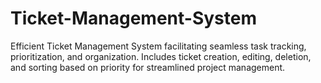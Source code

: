 # Ticket-Management-System
Efficient Ticket Management System facilitating seamless task tracking, prioritization, and organization. Includes ticket creation, editing, deletion, and sorting based on priority for streamlined project management.

